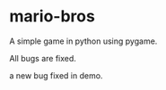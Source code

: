 # mario-bros

A simple game in python using pygame.

All bugs are fixed.


a new bug fixed in demo.
